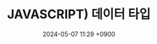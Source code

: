---
layout: post
title: JAVASCRIPT) 데이터 타입
date: 2024-05-07 11:29 +0900
description: github에 대한 여러가지 설명들
image: ../assets/img/blog_img23.jpg
category: 코딩
tags: git github
published: true
sitemap: true
---